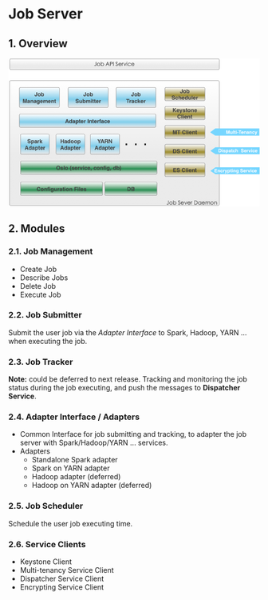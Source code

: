 <!--
        Licensed Materials - Property of esse.io

        (C) Copyright esse.io Inc. 2015 All Rights Reserved

        Licensed under the Apache License, Version 2.0 (the "License");
        you may not use this file except in compliance with the License.
        You may obtain a copy of the License at

           http://www.apache.org/licenses/LICENSE-2.0

        Unless required by applicable law or agreed to in writing, software
        distributed under the License is distributed on an "AS IS" BASIS,
        WITHOUT WARRANTIES OR CONDITIONS OF ANY KIND, either express or implied.
        See the License for the specific language governing permissions and
        limitations under the License.
-->

# Job Server

## 1. Overview

  ![Overview](/design/_static/fw-job-server.png)

## 2. Modules

### 2.1. Job Management

* Create Job
* Describe Jobs
* Delete Job
* Execute Job

### 2.2. Job Submitter
Submit the user job via the *Adapter Interface* to Spark, Hadoop, YARN ... when executing the job.

### 2.3. Job Tracker
**Note:** could be deferred to next release.
Tracking and monitoring the job status during the job executing, and push the messages to **Dispatcher Service**.

### 2.4. Adapter Interface / Adapters
* Common Interface for job submitting and tracking, to adapter the job server with Spark/Hadoop/YARN ... services.
* Adapters
  * Standalone Spark adapter
  * Spark on YARN adapter
  * Hadoop adapter (deferred)
  * Hadoop on YARN adapter (deferred)

### 2.5. Job Scheduler
Schedule the user job executing time.

### 2.6. Service Clients
* Keystone Client
* Multi-tenancy Service Client
* Dispatcher Service Client
* Encrypting Service Client
